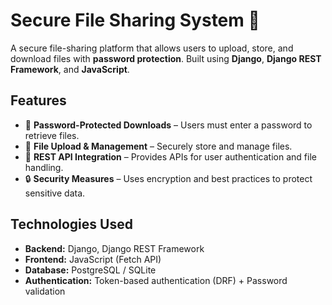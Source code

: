 # Secure File Sharing System 🚀

A secure file-sharing platform that allows users to upload, store, and download files with **password protection**. Built using **Django**, **Django REST Framework**, and **JavaScript**.

## Features

- 🔐 **Password-Protected Downloads** – Users must enter a password to retrieve files.
- 📂 **File Upload & Management** – Securely store and manage files.
- 🚀 **REST API Integration** – Provides APIs for user authentication and file handling.
- 🔒 **Security Measures** – Uses encryption and best practices to protect sensitive data.

## Technologies Used

- **Backend:** Django, Django REST Framework
- **Frontend:** JavaScript (Fetch API)
- **Database:** PostgreSQL / SQLite
- **Authentication:** Token-based authentication (DRF) + Password validation
